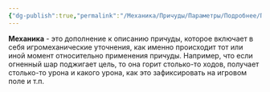 ```yaml
---
{"dg-publish":true,"permalink":"/Механика/Причуды/Параметры/Подробнее/Параметры причуд/Механика/","noteIcon":"","created":"2025-07-29T10:22:59.036+03:00","updated":"2025-07-29T00:30:35.467+03:00"}
---
```


**Механика** - это дополнение к описанию причуды, которое включает в себя игромеханические уточнения, как именно происходит тот или иной момент относительно применения причуды.  Например, что если огненный шар поджигает цель, то она горит столько-то ходов, получает столько-то урона и какого урона, как это зафиксировать на игровом поле и т.п.